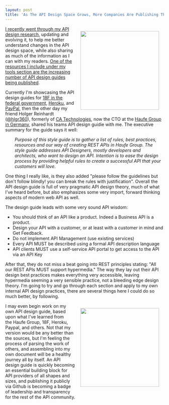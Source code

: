 ```yaml
---
layout: post
title: 'As The API Design Space Grows, More Companies Are Publishing Their API Design Guides to Github'
---
```

<p><a href="http://design.apievangelist.com/"><img style="padding: 15px;" src="http://kinlane-productions.s3.amazonaws.com/api-evangelist-site/blog/api-design-guide.png" alt="" width="250" align="right" /></a></p>
<p><a href="http://design.apievangelist.com/">I recently went through my API design research</a>, updating and evolving it, to help me better understand changes in the API design space, while also sharing as much of the information as I can with my readers. <a href="http://design.apievangelist.com/tools.html">One of the resources I include under my tools section are the increasing number of API design guides being published</a>.&nbsp;</p>
<p>Currently I'm showcasing the API design guides for <a href="https://github.com/18F/api-standards">18F in the federal government</a>, <a href="https://github.com/interagent/http-api-design">Heroku</a>, and <a href="https://github.com/paypal/api-standards/blob/master/api-style-guide.md">PayPal</a>, then the other day my friend Holger Reinhardt (<a href="https://twitter.com/hlgr360">@hlgr360</a>), formerly of <a href="http://www.ca.com/us/default.aspx">CA Technologies</a>, now the CTO at the&nbsp;<a href="http://www.haufe.de/">Haufe Group in Germany</a>, shared his teams API design guidie with me. The executive summary for the guide says it well:</p>
<p style="padding-left: 30px;"><em>Purpose of this style guide is to gather a list of rules, best practices, resources and our way of creating REST APIs in Haufe Group. The style guide addresses API Designers, mostly developers and architects, who want to design an API. Intention is to ease the design process by providing helpful rules to create a successful API that your customers will love.</em></p>
<p>One thing I really like, is they also added "p<span>lease follow the guidelines but don't follow blindly! you can break the rules with justification". Overall the API design guide is full of very pragmatic API design theory, much of what I've heard before, but also emphasizes some very import, forward thinking aspects of modern web API as well.&nbsp;</span></p>
<p><span>The design guide leads with some very sound API wisdom:</span></p>
<ul>
<li>You should think of an API like a product. Indeed a Business API is a product.</li>
<li>Design your API with a customer, or at least with a customer in mind and Get Feedback.</li>
<li>Do not implement API Management (use existing services)</li>
<li>Every API MUST be described using a formal API description language</li>
<li>API clients MUST use a self-service API portal to get access to the API via an API Key</li>
</ul>
<p>After that, they do not miss a beat going into REST principles stating: "<span>All our REST APIs MUST support hypermedia." The way they lay out their API design best practices makes everything very accessible, leaving hypermedia seeming a very sensible practice, not a bleeding edge design theory. I'm going to try and go through each section and apply to my own internal API design practices, there are several things here I could do so much better, by following.</span></p>
<p><a href="http://www.haufe-lexware.com/"><img style="padding: 15px;" src="http://kinlane-productions.s3.amazonaws.com/api-evangelist-site/blog/Logo_Haufe_Gruppe.gif" alt="" width="250" align="right" /></a></p>
<p><span>I may even begin work on my own API design guide, based upon what I've learned from the&nbsp;Haufe Group, 18F, Heroku, Paypal, and others. Not that my version would be any better than the sources, but I'm feeling the process of parsing the work of others, and assembling into my own document will be a healthy journey all by itself. An API design guide is quickly becoming an essential building block for API providers of all shapes and sizes, and publishing it publicly via Github is becoming a badge of leadership and transparency for the rest of the API community.</span></p>